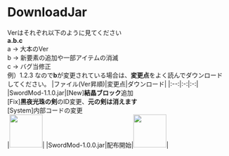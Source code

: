 # DownloadJar
Verはそれぞれ以下のように見てください<br>
**a.b.c**<br>
a -> 大本のVer<br>
b -> 新要素の追加や一部アイテムの消滅<br>
c -> バグ当修正<br>
例）1.2.3
なので**b**が変更されている場合は、**変更点**をよく読んでダウンロードしてください。
|ファイル(Ver昇順)|変更点|ダウンロード|
|:--:|:-:|:-:|
|SwordMod-1.1.0.jar|[New]**結晶ブロック**追加<br>[Fix]**黒夜光珠の剣**のID変更、**元の剣は消えます**<br>[System]内部コードの変更<br>|[<img src="http://dollsent.jp/wp-content/uploads/2010/11/botton.png" width=75>](https://github.com/Sakuraga200323/-Mod-/raw/main/Mods/1.12.2/SwordMod/SwordMod-1.1.0.jar)|
|SwordMod-1.0.0.jar|配布開始|[<img src="http://dollsent.jp/wp-content/uploads/2010/11/botton.png" width=75>](https://github.com/Sakuraga200323/-Mod-/raw/main/Mods/1.12.2/SwordMod/SwordMod-1.0.0.jar)|
